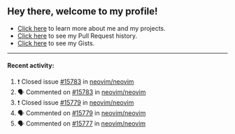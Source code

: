 ## Hey there, welcome to my profile!

- [Click here](https://seandewar.github.io/) to learn more about me and my projects.
- [Click here](https://github.com/search?p=1&q=author%3Aseandewar+is%3Apr) to see my Pull Request history.
- [Click here](https://gist.github.com/seandewar) to see my Gists.

---

#### Recent activity:

<!--START_SECTION:activity-->
1. ❗️ Closed issue [#15783](https://github.com/neovim/neovim/issues/15783) in [neovim/neovim](https://github.com/neovim/neovim)
2. 🗣 Commented on [#15783](https://github.com/neovim/neovim/issues/15783) in [neovim/neovim](https://github.com/neovim/neovim)
3. ❗️ Closed issue [#15779](https://github.com/neovim/neovim/issues/15779) in [neovim/neovim](https://github.com/neovim/neovim)
4. 🗣 Commented on [#15779](https://github.com/neovim/neovim/issues/15779) in [neovim/neovim](https://github.com/neovim/neovim)
5. 🗣 Commented on [#15777](https://github.com/neovim/neovim/issues/15777) in [neovim/neovim](https://github.com/neovim/neovim)
<!--END_SECTION:activity-->
